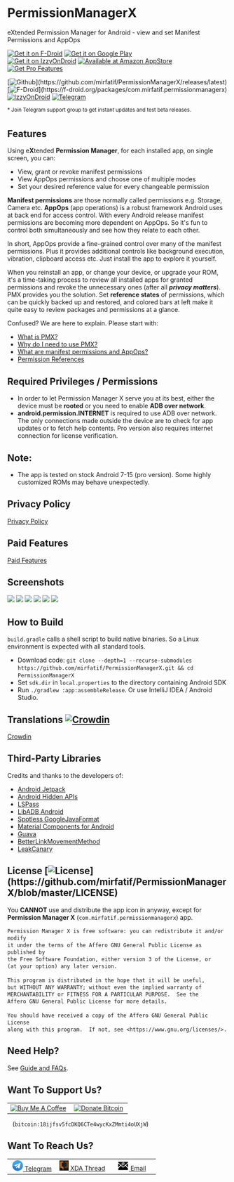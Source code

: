 # PermissionManagerX
eXtended Permission Manager for Android - view and set Manifest Permissions and AppOps

<a href="https://f-droid.org/packages/com.mirfatif.permissionmanagerx"><img alt="Get it on F-Droid" src="https://fdroid.gitlab.io/artwork/badge/get-it-on.png" height="100"></a>
<a href="https://play.google.com/store/apps/details?id=com.mirfatif.permissionmanagerx"><img alt="Get it on Google Play" src="https://play.google.com/intl/en_us/badges/static/images/badges/en_badge_web_generic.png" height="100"></a>  
<a href="https://apt.izzysoft.de/fdroid/index/apk/com.mirfatif.permissionmanagerx"><img alt="Get it on IzzyOnDroid" src="https://gitlab.com/IzzyOnDroid/repo/-/raw/master/assets/IzzyOnDroid.png" height="100"></a>
<a href="https://amzn.to/2Ij50j4"><img alt="Available at Amazon AppStore" src="https://user-images.githubusercontent.com/33040459/98554253-56c9d600-22c2-11eb-83ba-bd24fb1263ae.png" height="100"></a>  
<a href="https://mirfatif.github.io/mirfatif/getpro"><img alt="Get Pro Features" src="https://user-images.githubusercontent.com/33040459/137955720-51f667ab-ea09-4b1d-9626-0b857e5f1673.png" height="100"></a>

[![Github](https://img.shields.io/github/v/release/mirfatif/PermissionManagerX?label="Github")](https://github.com/mirfatif/PermissionManagerX/releases/latest) [![F-Droid](https://img.shields.io/f-droid/v/com.mirfatif.permissionmanagerx.svg?label="F-Droid")](https://f-droid.org/packages/com.mirfatif.permissionmanagerx) [![IzzyOnDroid](https://img.shields.io/endpoint?url=https://apt.izzysoft.de/fdroid/api/v1/shield/com.mirfatif.permissionmanagerx)](https://apt.izzysoft.de/fdroid/index/apk/com.mirfatif.permissionmanagerx) [![Telegram](https://img.shields.io/badge/Telegram-latest-blue)](https://t.me/mirfatifApps)

<sup>* Join Telegram support group to get instant updates and test beta releases.</sup>

## Features
Using e<b>X</b>tended <b>Permission Manager</b>, for each installed app, on single screen, you can:

* View, grant or revoke manifest permissions
* View AppOps permissions and choose one of multiple modes
* Set your desired reference value for every changeable permission

<b>Manifest permissions</b> are those normally called permissions e.g. Storage, Camera etc. <b>AppOps</b> (app operations) is a robust framework Android uses at back end for access control. With every Android release manifest permissions are becoming more dependent on AppOps. So it's fun to control both simultaneously and see how they relate to each other.

In short, AppOps provide a fine-grained control over many of the manifest permissions. Plus it provides additional controls like background execution, vibration, clipboard access etc. Just install the app to explore it yourself.

When you reinstall an app, or change your device, or upgrade your ROM, it's a time-taking process to review all installed apps for granted permissions and revoke the unnecessary ones (after all  <b><i>privacy matters</i></b>). PMX provides you the solution. Set <b>reference states</b> of permissions, which can be quickly backed up and restored, and colored bars at left make it quite easy to review packages and permissions at a glance.

Confused? We are here to explain. Please start with:

* <a href="https://mirfatif.github.io/PermissionManagerX/help/en#intro">What is PMX?</a>
* <a href="https://mirfatif.github.io/PermissionManagerX/help/en#faq36">Why do I need to use PMX?</a>
* <a href="https://mirfatif.github.io/PermissionManagerX/help/en#perms_types">What are manifest permissions and AppOps?</a>
* <a href="https://mirfatif.github.io/PermissionManagerX/help/en#perm_ref">Permission References</a>

## Required Privileges / Permissions

* In order to let Permission Manager X serve you at its best, either the device must be <b>rooted</b> or you need to enable <b>ADB over network</b>.
* <b>android.permission.INTERNET</b> is required to use ADB over network. The only connections made outside the device are to check for app updates or to fetch help contents. Pro version also requires internet connection for license verification.

## Note:

* The app is tested on stock Android 7-15 (pro version). Some highly customized ROMs may behave unexpectedly.

## Privacy Policy

[Privacy Policy](https://mirfatif.github.io/PermissionManagerX/privacy_policy.html)

## Paid Features

[Paid Features](https://mirfatif.github.io/PermissionManagerX/help/en#paid_features)

## Screenshots

<img src="fastlane/metadata/android/en-US/images/phoneScreenshots/1.jpg" width="250"> <img src="fastlane/metadata/android/en-US/images/phoneScreenshots/2.jpg" width="250"> <img src="fastlane/metadata/android/en-US/images/phoneScreenshots/3.jpg" width="250">
<img src="fastlane/metadata/android/en-US/images/phoneScreenshots/4.jpg" width="250"> <img src="fastlane/metadata/android/en-US/images/phoneScreenshots/5.jpg" width="250"> <img src="fastlane/metadata/android/en-US/images/phoneScreenshots/6.jpg" width="250">

## How to Build
`build.gradle` calls a shell script to build native binaries. So a Linux environment is expected with all standard tools.
* Download code: `git clone --depth=1 --recurse-submodules https://github.com/mirfatif/PermissionManagerX.git && cd PermissionManagerX`
* Set `sdk.dir` in `local.properties` to the directory containing Android SDK
* Run `./gradlew :app:assembleRelease`. Or use IntelliJ IDEA / Android Studio.

## Translations [![Crowdin](https://badges.crowdin.net/pmx/localized.svg)](https://crowdin.com/project/pmx)
[Crowdin](https://crowdin.com/project/pmx)

## Third-Party Libraries
Credits and thanks to the developers of:
* [Android Jetpack](https://github.com/androidx/androidx)
* [Android Hidden APIs](https://github.com/anggrayudi/android-hidden-api)
* [LSPass](https://github.com/LSPosed/AndroidHiddenApiBypass)
* [LibADB Android](https://github.com/MuntashirAkon/libadb-android)
* [Spotless GoogleJavaFormat](https://github.com/diffplug/spotless)
* [Material Components for Android](https://github.com/material-components/material-components-android)
* [Guava](https://github.com/google/guava)
* [BetterLinkMovementMethod](https://github.com/saket/Better-Link-Movement-Method)
* [LeakCanary](https://github.com/square/leakcanary)

## License [![License](https://img.shields.io/github/license/mirfatif/PermissionManagerX?label="License")](https://github.com/mirfatif/PermissionManagerX/blob/master/LICENSE)

You **CANNOT** use and distribute the app icon in anyway, except for **Permission Manager X** (`com.mirfatif.permissionmanagerx`) app.

    Permission Manager X is free software: you can redistribute it and/or modify
    it under the terms of the Affero GNU General Public License as published by
    the Free Software Foundation, either version 3 of the License, or
    (at your option) any later version.

    This program is distributed in the hope that it will be useful,
    but WITHOUT ANY WARRANTY; without even the implied warranty of
    MERCHANTABILITY or FITNESS FOR A PARTICULAR PURPOSE.  See the
    Affero GNU General Public License for more details.

    You should have received a copy of the Affero GNU General Public License
    along with this program.  If not, see <https://www.gnu.org/licenses/>.

## Need Help?

See [Guide and FAQs](https://mirfatif.github.io/PermissionManagerX/help/help.html).

## Want To Support Us?

<table>
    <td><a href="https://www.buymeacoffee.com/mirfatif"><img src="https://cdn.buymeacoffee.com/buttons/default-white.png" height="45" width="170" alt="Buy Me A Coffee"/></a></td>
    <td>&nbsp;<a href="http://mirfatif.github.io/mirfatif/bitcoin_redirect"><img src="http://mirfatif.github.io/mirfatif/logos/btc_button.png" height="37" width="150" alt="Donate Bitcoin"/></a>&nbsp;</td>
</table>

&nbsp;&nbsp;&nbsp;(`bitcoin:18ijfsv5fcDKQ6CTe4wycKxZMmti4oUXjW`)

## Want To Reach Us?

<table>
    <td>&nbsp;<a href="https://t.me/PermissionManagerX"><img src="https://raw.githubusercontent.com/mirfatif/mirfatif/main/logos/telegram.png" height="25"/> Telegram</a>&nbsp;</td>
    <td><a href="https://forum.xda-developers.com/t/app-7-0-permission-manager-x-manage-appops-and-manifest-permissions.4187657"><img src="https://raw.githubusercontent.com/mirfatif/mirfatif/main/logos/xda.png" height="23" width="21"/> XDA Thread</a></td>
    <td>&nbsp;&nbsp;&nbsp;&nbsp;<a href="mailto:mirfatif.dev@gmail.com"><img src="https://raw.githubusercontent.com/mirfatif/mirfatif/main/logos/email.png" height="22" width="25"/> Email</a>&nbsp;&nbsp;&nbsp;&nbsp;</td>
</table>
